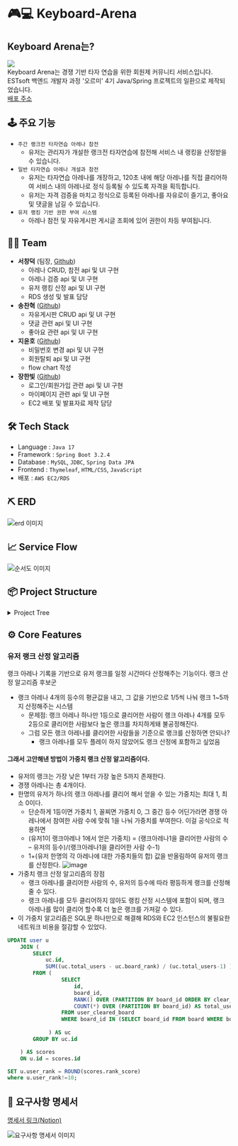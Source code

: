 # 🎮💻 Keyboard-Arena
## Keyboard Arena는? <br>
<img src="https://github.com/Garodden/keyboard-arena/assets/82032418/9cc76a2e-ac2b-4f95-a77d-7bbd2c8ddcf3"><br>
Keyboard Arena는 경쟁 기반 타자 연습을 위한 회원제 커뮤니티 서비스입니다.<br>
ESTsoft 백엔드 개발자 과정 '오르미' 4기 Java/Spring 프로젝트의 일환으로 제작되었습니다.<br>
[배포 주소](http://3.36.79.208:8082/)

## 🕹 주요 기능
- `주간 랭크전 타자연습 아레나 참전 `
  - 유저는 관리자가 개설한 랭크전 타자연습에 참전해 서비스 내 랭킹을 산정받을 수 있습니다. 
- `일반 타자연습 아레나 개설과 참전`
  - 유저는 타자연습 아레나를 개장하고, 120초 내에 해당 아레나를 직접 클리어하여 서비스 내의 아레나로 정식 등록될 수 있도록 자격을 획득합니다.
  - 유저는 자격 검증을 마치고 정식으로 등록된 아레나를 자유로이 즐기고, 좋아요 및 댓글을 남길 수 있습니다. 
- `유저 랭킹 기반 권한 부여 시스템`
    - 아레나 참전 및 자유게시판 게시글 조회에 있어 권한이 차등 부여됩니다.
 
## 🤼‍♂️ Team
- **서창덕** (팀장, [Github](https://github.com/Garodden))
  - 아레나 CRUD, 참전 api 및 UI 구현
  - 아레나 검증 api 및 UI 구현
  - 유저 랭킹 산정 api 및 UI 구현
  - RDS 생성 및 발표 담당
- **송찬혁** ([Github](https://github.com/songchanyok))
  - 자유게시판 CRUD api 및 UI 구현
  - 댓글 관련 api 및 UI 구현
  - 좋아요 관련 api 및 UI 구현
- **지윤호** ([Github](https://github.com/UUUUUKnow))
  - 비밀번호 변경 api 및 UI 구현
  - 회원탈퇴 api 및 UI 구현
  - flow chart 작성
- **장한빛** ([Github](https://github.com/biiit4894))
  - 로그인/회원가입 관련 api 및 UI 구현
  - 마이페이지 관련 api 및 UI 구현
  - EC2 배포 및 발표자료 제작 담당
 
## 🛠 Tech Stack
- Language : `Java 17`
- Framework : `Spring Boot 3.2.4`
- Database : `MySQL`, `JDBC`, `Spring Data JPA`
- Frontend : `Thymeleaf`, `HTML/CSS`, `JavaScript`
- 배포 : `AWS EC2/RDS`

## ⛏ ERD
<img alt="erd 이미지" src="https://github.com/Garodden/keyboard-arena/assets/82032418/c5abc898-2dbf-4495-8292-ff1500efe5cd">

## 📈 Service Flow
<img alt="순서도 이미지" src="https://github.com/Garodden/keyboard-arena/assets/155498542/a8fcf414-5030-4a23-9bbf-70a63ce619dc">

## 📦 Project Structure
<details>
  <summary>Project Tree</summary>
  <pre>
 src
  └─ main
     ├─ java
     │  └─ com
     │     └─ example
     │        └─ KeyboardArenaProject
     │           ├─ KeyboardArenaApplication.java
     │           ├─ config
     │           │  ├─ InterceptorConfiguration.java
     │           │  ├─ LogoutListener.java
     │           │  ├─ SchedulerConfig.java
     │           │  ├─ SwaggerConfig.java
     │           │  └─ WebSecurityConfig.java
     │           ├─ controller
     │           │  ├─ AOPAspect.java
     │           │  ├─ GlobalExceptionHandler.java
     │           │  ├─ LikeCommentController.java
     │           │  ├─ arena
     │           │  │  └─ ArenaController.java
     │           │  ├─ freeBoard
     │           │  │  └─ FreeBoardController.java
     │           │  └─ user
     │           │     ├─ MyPageController.java
     │           │     ├─ UserController.java
     │           │     └─ UserViewController.java
     │           ├─ dto
     │           │  ├─ CommentResponse.java
     │           │  ├─ arena
     │           │  │  ├─ ArenaBestUserResponse.java
     │           │  │  ├─ ArenaDashBoardResponse.java
     │           │  │  ├─ ArenaReceiveForm.java
     │           │  │  ├─ ArenaResponse.java
     │           │  │  ├─ ArenaResultResponse.java
     │           │  │  ├─ ArenaStartTimeResponse.java
     │           │  │  ├─ ArenaVerifyResponse.java
     │           │  │  ├─ ArenaVerifyResultResponse.java
     │           │  │  └─ BoardDetailResponse.java
     │           │  ├─ freeBoard
     │           │  │  ├─ FreeBoardRecieveForm.java
     │           │  │  ├─ FreeBoardResponse.java
     │           │  │  └─ FreeBoardWriteRequest.java
     │           │  ├─ mypage
     │           │  │  ├─ MyArenaResponse.java
     │           │  │  ├─ MyCommentedBoardsResponse.java
     │           │  │  └─ MyLikedBoardsResponse.java
     │           │  └─ user
     │           │     ├─ AddUserRequest.java
     │           │     ├─ AnonymousUser.java
     │           │     ├─ ChangePwRequest.java
     │           │     ├─ DeleteUserRequest.java
     │           │     ├─ MyPageInformation.java
     │           │     ├─ ResetPwRequest.java
     │           │     ├─ UserResponse.java
     │           │     └─ UserTopBarInfo.java
     │           ├─ entity
     │           │  ├─ Board.java
     │           │  ├─ Cleared.java
     │           │  ├─ Comment.java
     │           │  ├─ IP.java
     │           │  ├─ Like.java
     │           │  ├─ User.java
     │           │  └─ compositeKey
     │           │     ├─ IpCompositeKey.java
     │           │     └─ UserBoardCompositeKey.java
     │           ├─ interceptor
     │           │  └─ Interceptor.java
     │           ├─ repository
     │           │  ├─ ClearedRepository.java
     │           │  ├─ CommentRepository.java
     │           │  ├─ CommonBoardRepository.java
     │           │  ├─ IpRepository.java
     │           │  ├─ LikeRepository.java
     │           │  ├─ MyPageRepository.java
     │           │  └─ UserRepository.java
     │           ├─ service
     │           │  ├─ CommentService.java
     │           │  ├─ LikeService.java
     │           │  ├─ board
     │           │  │  └─ CommonBoardService.java
     │           │  └─ user
     │           │     ├─ ClearedService.java
     │           │     ├─ MyPageService.java
     │           │     ├─ UserDetailService.java
     │           │     └─ UserService.java
     │           └─ utils
     │              └─ user
     │                 ├─ GenerateIdUtils.java
     │                 ├─ GeneratePwUtils.java
     │                 └─ UserTopBarInfoUtil.java
     └─ resources
        ├─ static
        │  ├─ css
        │  │  ├─ arena
        │  │  ├─ common
        │  │  ├─ freeboard
        │  │  ├─ mypage
        │  │  └─ user
        │  ├─ js
        │  │  ├─ arena
        │  │  ├─ common
        │  │  ├─ freeboard
        │  │  ├─ mypage
        │  │  └─ user
        │  └─ media
        └─ templates
           └─ error

  </pre>
</details>

## ⚙️ Core Features
### 유저 랭크 산정 알고리즘
랭크 아레나 기록을 기반으로 유저 랭크를 일정 시간마다 산정해주는 기능이다.
랭크 산정 알고리즘 후보군
- 랭크 아레나 4개의 등수의 평균값을 내고, 그 값을 기반으로 1/5씩 나눠 랭크 1~5까지 산정해주는 시스템
  - 문제점: 랭크 아레나 하나만 1등으로 클리어한 사람이 랭크 아레나 4개를 모두 2등으로 클리어한 사람보다 높은 랭크를 차지하게돼 불공정해진다.
  - 그럼 모든 랭크 아레나를 클리어한 사람들을 기준으로 랭크를 산정하면 안되나?
      - 랭크 아레나를 모두 플레이 하지 않았어도 랭크 산정에 포함하고 싶었음
#### 그래서 고안해낸 방법이 가중치 랭크 산정 알고리즘이다.
- 유저의 랭크는 가장 낮은 1부터 가장 높은 5까지 존재한다.
- 경쟁 아레나는 총 4개이다.
- 한명의 유저가 하나의 랭크 아레나를 클리어 해서 얻을 수 있는 가중치는 최대 1, 최소 0이다.
  - 단순하게 1등이면 가중치 1, 꼴찌면 가중치 0, 그 중간 등수 어딘가라면 경쟁 아레나에서 참여한 사람 수에 맞춰 1을 나눠 가중치를 부여한다. 이걸 공식으로 적용하면
  - (유저1이 랭크아레나 1에서 얻은 가중치) = (랭크아레나1을 클리어한 사람의 수 – 유저의 등수)/(랭크아레나1을 클리어한 사람 수-1)
  - 1+(유저 한명의 각 아레나에 대한 가중치들의 합) 값을 반올림하여 유저의 랭크를 산정한다.
 ![image](https://github.com/Garodden/keyboard-arena/assets/44630705/f5c1a1fd-f584-4130-b209-474860acc398)
- 가중치 랭크 산정 알고리즘의 장점
  - 랭크 아레나를 클리어한 사람의 수, 유저의 등수에 따라 평등하게 랭크를 산정해줄 수 있다.
  - 랭크 아레나를 모두 클리어하지 않아도 랭킹 산정 시스템에 포함이 되며, 랭크 아레나를 많이 클리어 할수록 더 높은 랭크를 가져갈 수 있다.
- 이 가중치 알고리즘은 SQL문 하나만으로 해결해 RDS와 EC2 인스턴스의 불필요한 네트워크 비용을 절감할 수 있었다.
```SQL
UPDATE user u
    JOIN (
        SELECT
            uc.id,
            SUM((uc.total_users - uc.board_rank) / (uc.total_users-1) )+1 AS rank_score
        FROM (
                 SELECT
                     id,
                     board_id,
                     RANK() OVER (PARTITION BY board_id ORDER BY clear_time Asc) AS board_rank,
                     COUNT(*) OVER (PARTITION BY board_id) AS total_users
                 FROM user_cleared_board
                 WHERE board_id IN (SELECT board_id FROM board WHERE board_type = 2)
                 
             ) AS uc
        GROUP BY uc.id

    ) AS scores
    ON u.id = scores.id

SET u.user_rank = ROUND(scores.rank_score)
where u.user_rank!=10;
```


[//]: # (- 시간 날때 기술 스택 아이콘 첨부하려고 냅둔 주석 ...https://camo.githubusercontent.com/b0648ef7a9b6980ea27c1caaeb06d5c8503dbb4f9b4d9d7ca1df60a5edc14340/68747470733a2f2f696d672e736869656c64732e696f2f62616467652f6a6176612d2532334544384230302e7376673f7374796c653d666f722d7468652d6261646765266c6f676f3d6f70656e6a646b266c6f676f436f6c6f723d7768697465)

[//]: # (  https://camo.githubusercontent.com/42dd3f9f9345fb4a3e1a24d0483c62ac853b227b6bec314dbd09aa0d9edc9671/68747470733a2f2f696d672e736869656c64732e696f2f62616467652f737072696e67626f6f742d3644423333463f7374796c653d666f722d7468652d6261646765266c6f676f3d737072696e67626f6f74266c6f676f436f6c6f723d7768697465)

[//]: # (- <img src="https://img.shields.io/badge/Java-ED8B00?style=for-the-badge&logo=java&logoColor=white">)

[//]: # (<img src="https://img.shields.io/badge/SpringBoot-6DB33F?style=flat-square&logo=Spring&logoColor=white">)

[//]: # (<img src="https://img.shields.io/badge/HTML-E34F26?style=for-the-badge&logo=html&logoColor=white">)

[//]: # (<img src="https://img.shields.io/badge/CSS-1572B6?style=for-the-badge&logo=css&logoColor=white">)

[//]: # (<img src="https://img.shields.io/badge/JavaScript-F7DF1E?style=for-the-badge&logo=javascript&logoColor=black">)

[//]: # (<img src="https://shields.io/badge/MySQL-lightgrey?logo=mysql&style=plastic&logoColor=white&labelColor=blue">)

[//]: # (<img src="">)

## 📑 요구사항 명세서
[명세서 링크(Notion)](https://www.notion.so/oreumi/9f73ed77821149e78ba4073f7e315cd5)

<img alt="요구사항 명세서 이미지" src="https://github.com/Garodden/keyboard-arena/assets/82032418/ee252d75-9b87-4cc1-8faa-3814f6289cc4">
